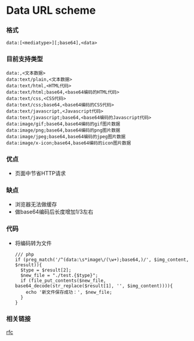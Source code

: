 Data URL scheme
=============================

### 格式
    data:[<mediatype>][;base64],<data>
    
### 目前支持类型
    data:,<文本数据>
    data:text/plain,<文本数据>
    data:text/html,<HTML代码>
    data:text/html;base64,<base64编码的HTML代码>
    data:text/css,<CSS代码>
    data:text/css;base64,<base64编码的CSS代码>
    data:text/javascript,<Javascript代码>
    data:text/javascript;base64,<base64编码的Javascript代码>
    data:image/gif;base64,base64编码的gif图片数据
    data:image/png;base64,base64编码的png图片数据
    data:image/jpeg;base64,base64编码的jpeg图片数据
    data:image/x-icon;base64,base64编码的icon图片数据

### 优点
* 页面中节省HTTP请求

### 缺点
* 浏览器无法做缓存
* 做base64编码后长度增加1/3左右

### 代码
* 将编码转为文件

    ```
    /// php
    if (preg_match('/^(data:\s*image\/(\w+);base64,)/', $img_content, $result)){
      $type = $result[2];
      $new_file = "./test.{$type}";
      if (file_put_contents($new_file, base64_decode(str_replace($result[1], '', $img_content)))){
        echo '新文件保存成功：', $new_file;
      }
    }
    ```

### 相关链接
  [rfc](http://www.ietf.org/rfc/rfc2397.txt)